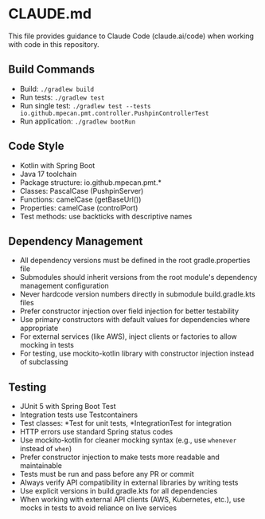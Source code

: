 # CLAUDE.md

This file provides guidance to Claude Code (claude.ai/code) when working with code in this repository.

## Build Commands
- Build: `./gradlew build`
- Run tests: `./gradlew test`
- Run single test: `./gradlew test --tests io.github.mpecan.pmt.controller.PushpinControllerTest`
- Run application: `./gradlew bootRun`

## Code Style
- Kotlin with Spring Boot
- Java 17 toolchain
- Package structure: io.github.mpecan.pmt.*
- Classes: PascalCase (PushpinServer)
- Functions: camelCase (getBaseUrl())
- Properties: camelCase (controlPort)
- Test methods: use backticks with descriptive names

## Dependency Management
- All dependency versions must be defined in the root gradle.properties file
- Submodules should inherit versions from the root module's dependency management configuration
- Never hardcode version numbers directly in submodule build.gradle.kts files
- Prefer constructor injection over field injection for better testability
- Use primary constructors with default values for dependencies where appropriate
- For external services (like AWS), inject clients or factories to allow mocking in tests
- For testing, use mockito-kotlin library with constructor injection instead of subclassing

## Testing
- JUnit 5 with Spring Boot Test
- Integration tests use Testcontainers
- Test classes: *Test for unit tests, *IntegrationTest for integration
- HTTP errors use standard Spring status codes
- Use mockito-kotlin for cleaner mocking syntax (e.g., use `whenever` instead of `when`)
- Prefer constructor injection to make tests more readable and maintainable
- Tests must be run and pass before any PR or commit
- Always verify API compatibility in external libraries by writing tests
- Use explicit versions in build.gradle.kts for all dependencies
- When working with external API clients (AWS, Kubernetes, etc.), use mocks in tests to avoid reliance on live services